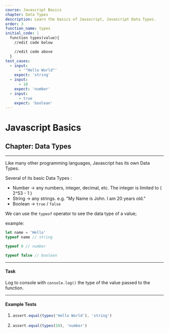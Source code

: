 ```yaml
---
course: Javascript Basics
chapter: Data Types
description: Learn the basics of Javascript, Javascript Data Types.
order: 3
function_name: types
initial_code: |
  function types(value){
    //edit code below

    //edit code above
  }
test_cases:
  - input:
      - '"Hello World"'
    expect: 'string'
  - input:
      - 10
    expect: 'number'
  - input:
      - true
    expect: 'boolean'
---
```


# Javascript Basics

## Chapter: Data Types

---

Like many other programming languages, Javascript has its own Data Types.

Several of its basic Data Types :

- Number -> any numbers, integer, decimal, etc. The integer is limited to ( 2^53 - 1 )
- String -> any strings. e.g. "My Name is John. I am 20 years old."
- Boolean -> `true` / `false`

We can use the `typeof` operator to see the data type of a value;

example:

```js
let name = 'Hello'
typeof name // string

typeof 0 // number

typeof false // boolean
```

---

#### Task

Log to console with `console.log()` the type of the value passed to the function.

---

#### Example Tests

1. ```js
   assert.equal(types('Hello World'), 'string')
   ```

2. ```js
   assert.equal(types(10), 'number')
   ```
